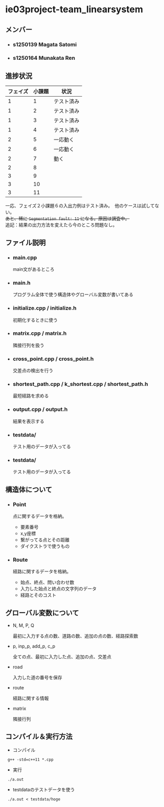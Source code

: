 # ie03project-team_linearsystem

## メンバー

- ### s1250139 Magata Satomi
- ### s1250164 Munakata Ren

## 進捗状況


 フェイズ | 小課題 | 状況
-|-|-
 1 | 1 | テスト済み
 1 | 2 | テスト済み  
 1 | 3 | テスト済み
 1 | 4 | テスト済み
 2 | 5 | 一応動く
 2 | 6 | 一応動く
 2 | 7 | 動く
 2 | 8 |
 3 | 9 |
 3 | 10 |
 3 | 11 |

 一応、フェイズ２小課題６の入出力例はテスト済み。　他のケースは試してない。  
 ~~あと、稀に `Segmentation fault: 11` になる。原因は調査中。~~  
 追記：結果の出力方法を変えたら今のところ問題なし。



## ファイル説明

- ### main.cpp

    main文があるところ

- ### main.h

    プログラム全体で使う構造体やグローバル変数が書いてある

- ### initialize.cpp / initialize.h

    初期化するときに使う

- ### matrix.cpp / matrix.h

    隣接行列を扱う

- ### cross_point.cpp / cross_point.h

    交差点の検出を行う

- ### shortest_path.cpp / k_shortest.cpp / shortest_path.h

    最短経路を求める

- ### output.cpp / output.h

    結果を表示する

- ### testdata/

    テスト用のデータが入ってる

- ### testdata/

    テスト用のデータが入ってる


## 構造体について

- ### Point

    点に関するデータを格納。

    - 要素番号
    - x,y座標
    - 繋がってる点とその距離
    - ダイクストラで使うもの

- ### Route

    経路に関するデータを格納。

    - 始点、終点、問い合わせ数
    - 入力した始点と終点の文字列のデータ
    - 経路とそのコスト


## グローバル変数について

- N, M, P, Q

    最初に入力する点の数、道路の数、追加の点の数、経路探索数

- p, inp_p, add_p, c_p

    全ての点、最初に入力した点、追加の点、交差点

- road

    入力した道の番号を保存

- route

    経路に関する情報

- matrix

    隣接行列


## コンパイル＆実行方法

- コンパイル

``` 
 g++ -std=c++11 *.cpp
```

- 実行

``` 
 ./a.out
```

- testdataのテストデータを使う

``` 
 ./a.out < testdata/hoge
```
